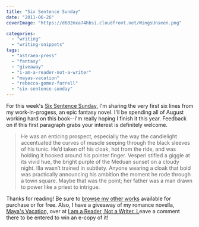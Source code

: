 ```yaml
---
title: "Six Sentence Sunday"
date: "2011-06-26"
coverImage: "https://d602mxa74hbsi.cloudfront.net/WingsUnseen.png"

categories:
  - "writing"
  - "writing-snippets"
tags:
  - "astraea-press"
  - "fantasy"
  - "giveaway"
  - "i-am-a-reader-not-a-writer"
  - "mayas-vacation"
  - "rebecca-gomez-farrell"
  - "six-sentence-sunday"
---
```


For this week's [Six Sentence Sunday,](http://sixsunday.com/) I'm sharing the very first six lines from my work-in-progess, an epic fantasy novel. I'll be spending all of August working hard on this book--I'm really hoping I finish it this year. Feedback on if this first paragraph grabs your interest is definitely welcome.

> He was an enticing prospect, especially the way the candlelight accentuated the curves of muscle seeping through the black sleeves of his tunic. He’d taken off his cloak, hot from the ride, and was holding it hooked around his pointer finger. Vesperi stifled a giggle at its vivid hue, the bright purple of the Meduan sunset on a cloudy night. Illa wasn’t trained in subtlety. Anyone wearing a cloak that bold was practically announcing his ambition the moment he rode through a town square. Maybe that was the point; her father was a man drawn to power like a priest to intrigue.

Thanks for reading! Be sure to [browse my other works](/?page_id=2462 "Published Works") available for purchase or for free. Also, I have a giveaway of my romance novella, [Maya's Vacation,](http://www.astraeapress.com/#ecwid:category=662257&mode=product&product=3028832 "Purchase Maya's Vacation") over at [I am a Reader, Not a Writer. L](http://iamareadernotawriter.blogspot.com/2011/06/author-interview-novella-giveaway-mayas.html)eave a comment there to be entered to win an e-copy of it!
